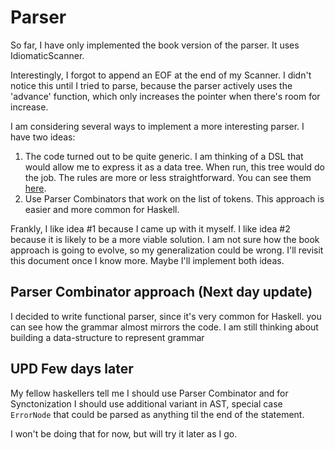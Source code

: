 # Parser

So far, I have only implemented the book version of the parser. It uses IdiomaticScanner.

Interestingly, I forgot to append an EOF at the end of my Scanner. I didn't notice this until I tried to parse, because the parser actively uses the 'advance' function, which only increases the pointer when there's room for increase.

I am considering several ways to implement a more interesting parser. I have two ideas:

1. The code turned out to be quite generic. I am thinking of a DSL that would allow me to express it as a data tree. When run, this tree would do the job. The rules are more or less straightforward. You can see them [here](https://craftinginterpreters.com/parsing-expressions.html#recursive-descent-parsing).
2. Use Parser Combinators that work on the list of tokens. This approach is easier and more common for Haskell.

Frankly, I like idea #1 because I came up with it myself. I like idea #2 because it is likely to be a more viable solution. I am not sure how the book approach is going to evolve, so my generalization could be wrong. I'll revisit this document once I know more. Maybe I'll implement both ideas.


## Parser Combinator approach (Next day update)

I decided to write functional parser, since it's very common for Haskell. you can see how the grammar almost mirrors the code. I am still thinking about building a data-structure to represent grammar

## UPD Few days later

My fellow haskellers tell me I should use Parser Combinator and for Synctonization I should use additional variant in AST, special case `ErrorNode` that could be parsed as anything til the end of the statement.

I won't be doing that for now, but will try it later as I go.